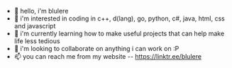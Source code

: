 - 👋 hello, i'm blulere
- 👀 i'm interested in coding in c++, d(lang), go, python, c#, java, html, css and javascript
- 🌱 i'm currently learning how to make useful projects that can help make life less tedious
- 💞️ i'm looking to collaborate on anything i can work on :P
- 📫 you can reach me from my website -- https://linktr.ee/blulere

<!---
BlueBlueTeam/BlueBlueTeam is a ✨ special ✨ repository because its `README.md` (this file) appears on your GitHub profile.
You can click the Preview link to take a look at your changes.
--->
